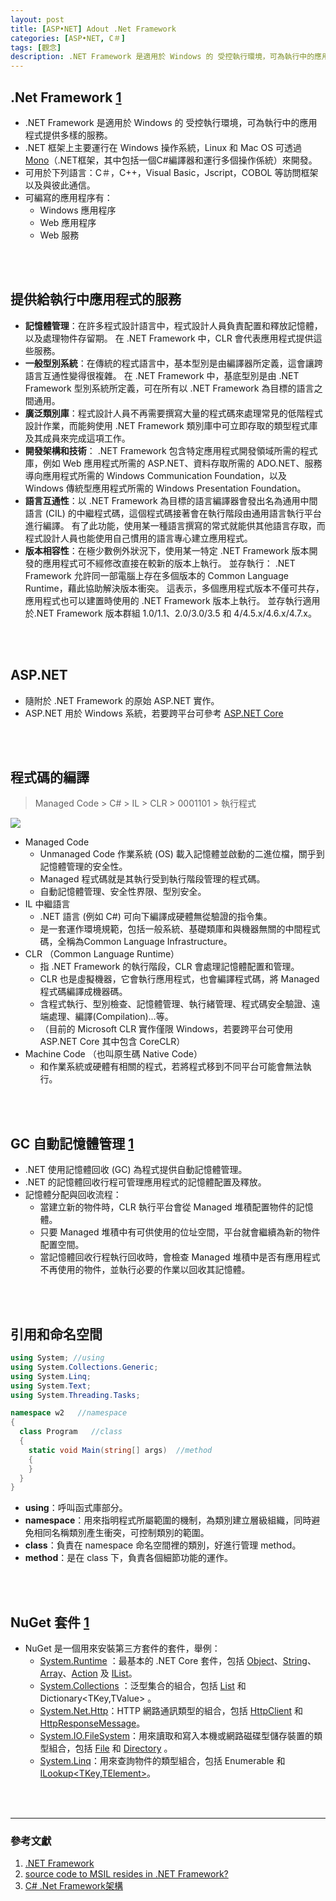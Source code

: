 ```yaml
---
layout: post
title: [ASP•NET] Adout .Net Framework
categories: [ASP•NET, C＃]
tags: [觀念]
description: .NET Framework 是適用於 Windows 的 受控執行環境，可為執行中的應用程式提供多樣的服務。...
---
```



## .Net Framework [1](http://tw.gitbook.net/csharp/csharp_environment_setup.html)
- .NET Framework 是適用於 Windows 的 受控執行環境，可為執行中的應用程式提供多樣的服務。
- .NET 框架上主要運行在 Windows 操作系統，Linux 和 Mac OS 可透過 [Mono](https://docs.microsoft.com/zh-tw/dotnet/standard/components)（.NET框架，其中包括一個C#編譯器和運行多個操作係統）來開發。
- 可用於下列語言：C＃，C++，Visual Basic，Jscript，COBOL 等訪問框架以及與彼此通信。
- 可編寫的應用程序有：
  - Windows 應用程序
  - Web 應用程序
  - Web 服務

<br/><br/>


## 提供給執行中應用程式的服務
- **記憶體管理**：在許多程式設計語言中，程式設計人員負責配置和釋放記憶體，以及處理物件存留期。 在 .NET Framework 中，CLR 會代表應用程式提供這些服務。
- **一般型別系統**：在傳統的程式語言中，基本型別是由編譯器所定義，這會讓跨語言互通性變得很複雜。 在 .NET Framework 中，基底型別是由 .NET Framework 型別系統所定義，可在所有以 .NET Framework 為目標的語言之間通用。
- **廣泛類別庫**：程式設計人員不再需要撰寫大量的程式碼來處理常見的低階程式設計作業，而能夠使用 .NET Framework 類別庫中可立即存取的類型程式庫及其成員來完成這項工作。
- **開發架構和技術**： .NET Framework 包含特定應用程式開發領域所需的程式庫，例如 Web 應用程式所需的 ASP.NET、資料存取所需的 ADO.NET、服務導向應用程式所需的 Windows Communication Foundation，以及 Windows 傳統型應用程式所需的 Windows Presentation Foundation。
- **語言互通性**：以 .NET Framework 為目標的語言編譯器會發出名為通用中間語言 (CIL) 的中繼程式碼，這個程式碼接著會在執行階段由通用語言執行平台進行編譯。 有了此功能，使用某一種語言撰寫的常式就能供其他語言存取，而程式設計人員也能使用自己慣用的語言專心建立應用程式。
- **版本相容性**：在極少數例外狀況下，使用某一特定 .NET Framework 版本開發的應用程式可不經修改直接在較新的版本上執行。
並存執行： .NET Framework 允許同一部電腦上存在多個版本的 Common Language Runtime，藉此協助解決版本衝突。 這表示，多個應用程式版本不僅可共存，應用程式也可以建置時使用的 .NET Framework 版本上執行。 並存執行適用於.NET Framework 版本群組 1.0/1.1、2.0/3.0/3.5 和 4/4.5.x/4.6.x/4.7.x。

<br/><br/>


## ASP.NET
- 隨附於 .NET Framework 的原始 ASP.NET 實作。
- ASP.NET 用於 Windows 系統，若要跨平台可參考 [ASP.NET Core](https://docs.microsoft.com/zh-tw/aspnet/#pivot=core)

<br/><br/>


## 程式碼的編譯
> Managed Code > C# > IL > CLR  > 0001101 > 執行程式

![](https://i.stack.imgur.com/HtUD9.png)

- Managed Code
  - Unmanaged Code 作業系統 (OS) 載入記憶體並啟動的二進位檔，關乎到記憶體管理的安全性。
  - Managed 程式碼就是其執行受到執行階段管理的程式碼。 
  - 自動記憶體管理、安全性界限、型別安全。
- IL 中繼語言
  - .NET 語言 (例如 C#) 可向下編譯成硬體無從驗證的指令集。
  - 是一套運作環境規範，包括一般系統、基礎類庫和與機器無關的中間程式碼，全稱為Common Language Infrastructure。
- CLR （Common Language Runtime）
  - 指 .NET Framework 的執行階段，CLR 會處理記憶體配置和管理。
  - CLR 也是虛擬機器，它會執行應用程式，也會編譯程式碼，將 Managed 程式碼編譯成機器碼。
  - 含程式執行、型別檢查、記憶體管理、執行緒管理、程式碼安全驗證、遠端處理、編譯(Compilation)...等。
  - （目前的 Microsoft CLR 實作僅限 Windows，若要跨平台可使用 ASP.NET Core 其中包含 CoreCLR）
- Machine Code （也叫原生碼 Native Code）
  - 和作業系統或硬體有相關的程式，若將程式移到不同平台可能會無法執行。

<br/><br/>


## GC 自動記憶體管理 [1](https://docs.microsoft.com/zh-tw/dotnet/standard/garbage-collection/index)
- .NET 使用記憶體回收 (GC) 為程式提供自動記憶體管理。 
- .NET 的記憶體回收行程可管理應用程式的記憶體配置及釋放。
- 記憶體分配與回收流程：
  - 當建立新的物件時，CLR 執行平台會從 Managed 堆積配置物件的記憶體。
  - 只要 Managed 堆積中有可供使用的位址空間，平台就會繼續為新的物件配置空間。
  - 當記憶體回收行程執行回收時，會檢查 Managed 堆積中是否有應用程式不再使用的物件，並執行必要的作業以回收其記憶體。

<br/><br/>


## 引用和命名空間
```csharp
using System; //using
using System.Collections.Generic;
using System.Linq;
using System.Text;
using System.Threading.Tasks;

namespace w2   //namespace
{
  class Program   //class
  {
    static void Main(string[] args)  //method
    {
    }
  }
}
```
- **using**：呼叫函式庫部分。
- **namespace**：用來指明程式所屬範圍的機制，為類別建立層級組織，同時避免相同名稱類別產生衝突，可控制類別的範圍。
- **class**：負責在 namespace 命名空間裡的類別，好進行管理 method。
- **method**：是在 class 下，負責各個細節功能的運作。

<br/><br/>

## NuGet 套件 [1](https://docs.microsoft.com/zh-tw/dotnet/core/packages)
- NuGet 是一個用來安裝第三方套件的套件，舉例：
  - [System.Runtime](https://www.nuget.org/packages/System.Collections) ：最基本的 .NET Core 套件，包括 [Object](https://docs.microsoft.com/zh-tw/dotnet/api/system.object)、[String](https://docs.microsoft.com/zh-tw/dotnet/api/system.string)、[Array](https://docs.microsoft.com/zh-tw/dotnet/api/system.array)、[Action](https://docs.microsoft.com/zh-tw/dotnet/api/system.action) 及 [IList](https://docs.microsoft.com/zh-tw/dotnet/api/system.collections.generic.ilist-1)<T>。
  - [System.Collections](https://www.nuget.org/packages/System.Collections) ：泛型集合的組合，包括 [List](https://docs.microsoft.com/zh-tw/dotnet/api/system.collections.generic.list-1)<T> 和 Dictionary<TKey,TValue> 。
  - [System.Net.Http](https://www.nuget.org/packages/System.Net.Http)：HTTP 網路通訊類型的組合，包括 [HttpClient](https://docs.microsoft.com/zh-tw/dotnet/api/system.net.http.httpclient) 和 [HttpResponseMessage](https://docs.microsoft.com/zh-tw/dotnet/api/system.net.http.httpresponsemessage)。
  - [System.IO.FileSystem](https://www.nuget.org/packages/System.IO.FileSystem)：用來讀取和寫入本機或網路磁碟型儲存裝置的類型組合，包括 [File](https://docs.microsoft.com/zh-tw/dotnet/api/system.io.file) 和 [Directory](https://docs.microsoft.com/zh-tw/dotnet/api/system.io.directory) 。
  - [System.Linq](https://www.nuget.org/packages/System.Linq)：用來查詢物件的類型組合，包括 Enumerable 和 [ILookup<TKey,TElement>](https://docs.microsoft.com/zh-tw/dotnet/api/system.linq.ilookup-2)。


<br/><br/>


***
### 參考文獻
1. [.NET Framework](https://zh.wikipedia.org/wiki/.NET%E6%A1%86%E6%9E%B6)
2. [source code to MSIL resides in .NET Framework?](https://stackoverflow.com/questions/34281411/where-does-the-compiler-for-source-code-to-msil-resides-in-net-framework)
3. [C# .Net Framework架構](http://notepad.yehyeh.net/Content/CSharp/CH01/01DotNetFramework/1DotNetFrameworkArch/index.php)







